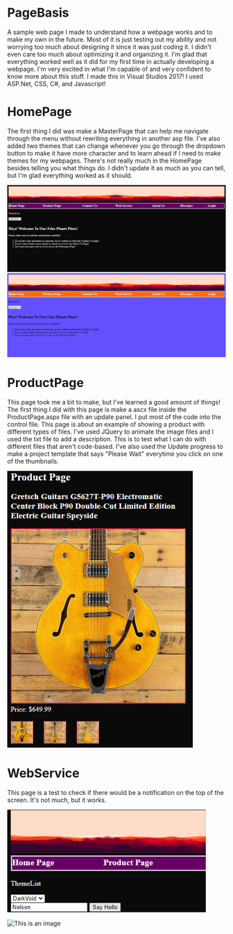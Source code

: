 # PageBasis
A sample web page I made to understand how a webpage works and to make my own in the future. Most of it is just testing out my 
ability and not worrying too much about designing it since it was just coding it. I didn't even care too much about optimizing it and 
organizing it. I'm glad that everything worked well as it did for my first time in actually developing a webpage. I'm very excited in
what I'm capable of and very confident to know more about this stuff. I made this in Visual Studios 2017! I used ASP.Net, CSS, C#, and 
Javascript!

# HomePage
The first thing I did was make a MasterPage that can help me navigate through the menu without rewriting everything in another asp file. 
I've also added two themes that can change whenever you go through the dropdown button to make it have more character and to 
learn ahead if I need to make themes for my webpages. There's not really much in the HomePage besides telling you what things do. 
I didn't update it as much as you can tell, but I'm glad everything worked as it should. 

![This is an image](/Pics/HomePage.PNG)
![This is an image](/Pics/Theme.PNG)

# ProductPage
This page took me a bit to make, but I've learned a good amount of things! The first thing I did with this page is make a ascx file inside 
the ProductPage.aspx file with an update panel. I put most of the code into the control file. This page is about an example of showing a 
product with different types of files. I've used JQuery to animate the image files and I used the txt file to add a description. This is to test 
what I can do with different files that aren't code-based. I've also used the Update progress to make a project template that says "Please 
Wait" everytime you click on one of the thumbnails. 

![This is an image](/Pics/ProductPage.PNG)

# WebService
This page is a test to check if there would be a notification on the top of the screen. It's not much, but it works.

![This is an image](/Pics/WebService.PNG)

![This is an image](/Pics/WebServiceTest.PNG)
